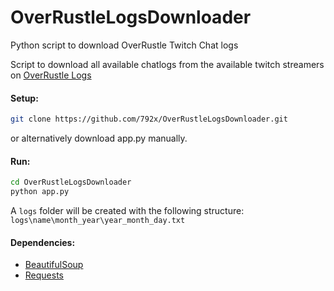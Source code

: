 # OverRustleLogsDownloader
Python script to download OverRustle Twitch Chat logs

Script to download all available chatlogs from the available twitch streamers on [OverRustle Logs](https://overrustlelogs.net/)

#### Setup:
```bash
git clone https://github.com/792x/OverRustleLogsDownloader.git
```

or alternatively download app.py manually.

#### Run:
```bash
cd OverRustleLogsDownloader
python app.py
```
A `logs` folder will be created with the following structure:
`logs\name\month_year\year_month_day.txt`

#### Dependencies:
- [BeautifulSoup](https://pypi.org/project/beautifulsoup4/)
- [Requests](https://pypi.org/project/requests/)
